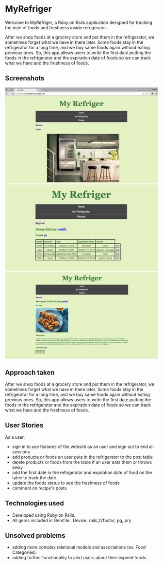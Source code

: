 # MyRefriger
Welcome to MyRefriger, a Ruby on Rails application designed for tracking the date of foods and freshness inside refrigerator.

After we shop foods at a grocery store and put them in the refrigerator, we sometimes forget what we have in there later. Some foods stay in the refrigerator for a long time, and we buy same foods again without eating previous ones. So, this app allows users to write the first date putting the foods in the refrigerator and the expiration date of foods so we can track what we have and the freshness of foods.

## Screenshots
![homepage](planning/images/myRefriger1.png)
![refriger](planning/images/myRefriger2.png)
![recipe](planning/images/myRefriger3.png)

## Approach taken
After we shop foods at a grocery store and put them in the refrigerator, we sometimes forget what we have in there later. Some foods stay in the refrigerator for a long time, and we buy same foods again without eating previous ones. So, this app allows users to write the first date putting the foods in the refrigerator and the expiration date of foods so we can track what we have and the freshness of foods.

## User Stories
As a user,
- sign in to use features of the website as an user and sign out to end all sessions
- add products or foods an user puts in the refrigerator to the post table
- delete products or foods from the table if an user eats them or throws away
- add the first date in the refrigerator and expiration date of food on the table to track the date
- update the foods status to see the freshness of foods
- comment on recipe's posts

## Technologies used
- Developed using Ruby on Rails.
- All gems included in Gemfile : Devise, rails_12factor, pg, pry

## Unsolved problems
- adding more complex relational models and associations (ex. Food Categories).
- adding further functionality to alert users about their expired foods.
